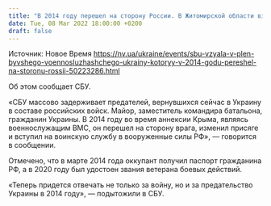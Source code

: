 ```yaml
---
title: "В 2014 году перешел на сторону России. В Житомирской области взяли в плен бывшего военнослужащего Украины — СБУ"
date: Tue, 08 Mar 2022 18:00:00 +0200
draft: false
---
```

Источник: Новое Время https://nv.ua/ukraine/events/sbu-vzyala-v-plen-byvshego-voennosluzhashchego-ukrainy-kotoryy-v-2014-godu-pereshel-na-storonu-rossii-50223286.html


Об этом сообщает СБУ.

«СБУ массово задерживает предателей, вернувшихся сейчас в Украину в составе российских войск. Майор, заместитель командира батальона, гражданин Украины. В 2014 году во время аннексии Крыма, являясь военнослужащим ВМС, он перешел на сторону врага, изменил присяге и вступил на воинскую службу в вооруженные силы РФ», — говорится в сообщении.

Отмечено, что в марте 2014 года оккупант получил паспорт гражданина РФ, а в 2020 году был удостоен звания ветерана боевых действий.

«Теперь придется отвечать не только за войну, но и за предательство Украины в 2014 году», — подытожили в СБУ.

